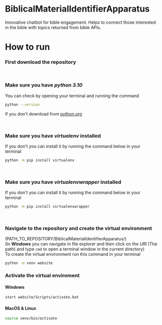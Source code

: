 # BiblicalMaterialIdentifierApparatus
Innovative chatbot for bible engagement. Helps to connect those interested in the bible with topics returned from bible APIs. 

# How to run
### First download the repository

<br/>

### Make sure you have *python 3.10*
You can check by opening your terminal and running the command
```bash
python --version 
```
If you don't download from [python.org](https://www.python.org/downloads/release/python-3100/)

<br/>

### Make sure you have *virtualenv* installed
If you don't you can install it by running the command below in your terminal
```bash
python -m pip install virtualenv
```

<br/>

### Make sure you have *virtualenvwrapper* installed
If you don't you can install it by running the command below in your terminal
```bash
python -m pip install virtualenvwrapper
```

<br/>

### Navigate to the repository and create the virtual environment
(PATH_TO_REPOSITORY/BiblicalMaterialIdentifierApparatus/) <br/>
(In **Windows** you can navigate in file explorer and then click on the *URI* (The path) and type `cmd` to open a terminal window in the current directory) <br/>
To create the virtual environment run this command in your terminal
```bash
python -m venv website
```

### Activate the virtual enviroment
#### Windows
```bash
start website/Scripts/activate.bat
```

#### MacOS & Linux
```bash
source venv/bin/activate
```
